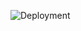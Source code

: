 ![Deployment](https://github.com/nadeeraka/password-meter/workflows/Deployment/badge.svg?branch=master)

